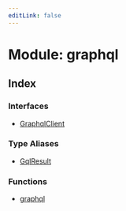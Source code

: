 ```yaml
---
editLink: false
---
```


# Module: graphql

## Index

### Interfaces

- [GraphqlClient](interfaces/interface.GraphqlClient.md)

### Type Aliases

- [GqlResult](type-aliases/type-alias.GqlResult.md)

### Functions

- [graphql](functions/function.graphql.md)
